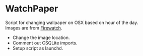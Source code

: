 # WatchPaper  
Script for changing wallpaper on OSX based on hour of the day.  
Images are from [Firewatch](http://www.firewatchgame.com/).  
- Change the image location.
- Comment out CSQLite imports.
- Setup script as launchd.
